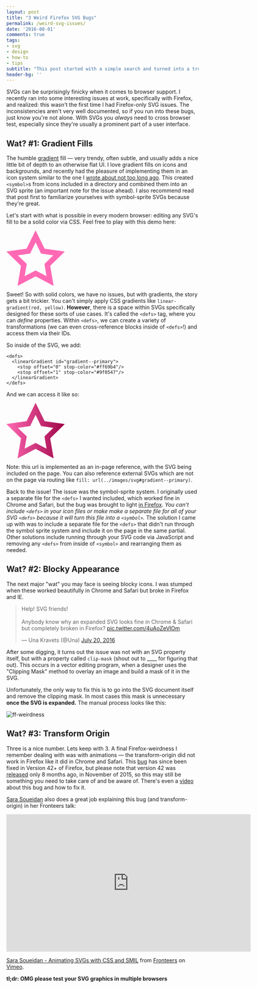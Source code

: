 ```yaml
---
layout: post
title: "3 Weird Firefox SVG Bugs"
permalink: /weird-svg-issues/
date: '2016-08-01'
comments: true
tags:
- svg
- design
- how-to
- tips
subtitle: "This post started with a simple search and turned into a trove of undocumented knowledge I discovered about finicky cross-browser SVG properties."
header-bg: ''
---
```


SVGs can be surprisingly finicky when it comes to browser support. I recently ran into some interesting issues at work, specifically with Firefox, and realized: this wasn't the first time I had Firefox-only SVG issues. The inconsistencies aren't very well documented, so if you run into these bugs, just know you're not alone. <a class="twitter-share">With SVGs you *always* need to cross browser test</a>, especially since they're usually a prominent part of a user interface.

## Wat? #1: Gradient Fills

The humble [gradient](https://developer.mozilla.org/en-US/docs/Web/SVG/Tutorial/Gradients) fill &mdash; very trendy, often subtle, and usually adds a nice little bit of depth to an otherwise flat UI. I love gradient fills on icons and backgrounds, and recently had the pleasure of implementing them in an icon system similar to the one I [wrote about not too long ago](/svg-icons). This created `<symbol>`s from icons included in a directory and combined them into an SVG sprite (an important note for the issue ahead). I also recommend read that post first to familiarize yourselves with symbol-sprite SVGs because they're great.

Let's start with what is possible in every modern browser: editing any SVG's fill to be a solid color via CSS. Feel free to play with this demo here:

<div class="row">
  <div class="third">
    <svg class="color-me-pink block-center" x="0px" y="0px" width="153px" height="145px" viewBox="0 0 153 145">
    <g>
      <path d="M123.8,145.5l-47.3-24.9l-47.3,24.9l9-52.7L0,55.6l52.9-7.7L76.5,0l23.6,47.9l52.9,7.7l-38.3,37.3L123.8,145.5z
         M76.5,104.9l28.7,15.1L99.7,88l23.2-22.6l-32.1-4.7L76.5,31.6L62.2,60.7l-32.1,4.7L53.3,88l-5.5,31.9L76.5,104.9z"/>
    </g>
    </svg>
  </div>

  <div class="two-third">
<style class="live-code" height: 200px;" contenteditable>
  .color-me-pink {
    fill: #ff69b4;
  }

</style>
  </div>
</div>

Sweet! So with solid colors, we have no issues, but with gradients, the story gets a bit trickier. You can't simply apply CSS gradients like `linear-gradient(red, yellow)`. **However**, there is a space within SVGs specifically designed for these sorts of use cases. It's called the `<defs>` tag, where you can *define* properties. Within `<defs>`, we can create a variety of transformations (we can even cross-reference blocks inside of `<defs>`!) and access them via their IDs.

So inside of the SVG, we add:

```
<defs>
  <linearGradient id="gradient--primary">
    <stop offset="0" stop-color="#ff69b4"/>
    <stop offset="1" stop-color="#9f0547"/>
  </linearGradient>
</defs>
```

And we can access it like so:

<div class="row">
  <div class="third">
    <svg class="color-me-gradient block-center" x="0px" y="0px" width="153px" height="145px" viewBox="0 0 153 145">
    <defs>
      <linearGradient id="gradient--primary">
        <stop offset="0" stop-color="#ff69b4"/>
        <stop offset="1" stop-color="#9f0547"/>
      </linearGradient>
    </defs>
    <g>
      <path d="M123.8,145.5l-47.3-24.9l-47.3,24.9l9-52.7L0,55.6l52.9-7.7L76.5,0l23.6,47.9l52.9,7.7l-38.3,37.3L123.8,145.5z
         M76.5,104.9l28.7,15.1L99.7,88l23.2-22.6l-32.1-4.7L76.5,31.6L62.2,60.7l-32.1,4.7L53.3,88l-5.5,31.9L76.5,104.9z"/>
    </g>
    </svg>
  </div>

  <div class="two-third">
<style class="live-code" height: 200px;" contenteditable>
  .color-me-gradient{
    fill: url(#gradient--primary);
  }

</style>
  </div>
</div>

Note: this url is implemented as an in-page reference, with the SVG being included on the page. You can also reference external SVGs which are not on the page via routing like `fill: url(../images/svg#gradient--primary)`.

Back to the issue! The issue was the symbol-sprite system. I originally used a separate file for the `<defs>` I wanted included, which worked fine in Chrome and Safari, but the bug was brought to light [in Firefox](http://stackoverflow.com/questions/12867704/svg-linear-gradient-does-not-work-in-firefox). *You can't include `<defs>` in your icon files or make make a separate file for all of your SVG `<defs>` because it will turn this file into a `<symbol>`.* The solution I came up with was to include a separate file for the `<defs>` that didn't run through the symbol sprite system and include it on the page in the same partial. Other solutions include running through your SVG code via JavaScript and removing any `<defs>` from inside of `<symbol>` and rearranging them as needed.

## Wat? #2: Blocky Appearance

The next major "wat" you may face is seeing blocky icons. I was stumped when these worked beautifully in Chrome and Safari but broke in Firefox and IE.

<blockquote class="twitter-tweet" data-lang="en"><p lang="en" dir="ltr">Help! SVG friends!<br><br>Anybody know why an expanded SVG looks fine in Chrome &amp; Safari but completely broken in Firefox? <a href="https://t.co/4uAoZeVIOm">pic.twitter.com/4uAoZeVIOm</a></p>&mdash; Una Kravets (@Una) <a href="https://twitter.com/Una/status/755614336278671360">July 20, 2016</a></blockquote>
<script async src="//platform.twitter.com/widgets.js" charset="utf-8"></script>

After some digging, it turns out the issue was not with an SVG property itself, but with a property called `clip-mask` (shout out to ____ for figuring that out). This occurs in a vector editing program, when a designer uses the "Clipping Mask" method to overlay an image and build a mask of it in the SVG.

Unfortunately, the only way to fix this is to go into the SVG document itself and remove the clipping mask. In most cases this mask is unnecessary **once the SVG is expanded.** The manual process looks like this:

![ff-weirdness](../images/posts/ff-weirdness/clipmask.gif)

## Wat? #3: Transform Origin

Three is a nice number. Lets keep with 3. A final Firefox-weirdness I remember dealing with was with animations &mdash; the transform-origin did not work in Firefox like it did in Chrome and Safari. This [bug](https://bugzilla.mozilla.org/show_bug.cgi?id=923193) has since been fixed in Version 42+ of Firefox, but please note that version 42 was [released](https://www.mozilla.org/en-US/firefox/42.0/releasenotes/) only 8 months ago, in November of 2015, so this may still be something you need to take care of and be aware of. There's even a [video](https://teamtreehouse.com/library/animating-svg-with-css/transitions-and-transforms/transform-origin-in-firefox) about this bug and how to fix it.

[Sara Soueidan](https://sarasoueidan.com/) also does a great job explaining this bug (and transform-origin) in her Fronteers talk:

<iframe src="https://player.vimeo.com/video/110569646" width="640" height="360" frameborder="0" webkitallowfullscreen mozallowfullscreen allowfullscreen></iframe>
<p><a href="https://vimeo.com/110569646">Sara Soueidan - Animating SVGs with CSS and SMIL</a> from <a href="https://vimeo.com/fronteers">Fronteers</a> on <a href="https://vimeo.com">Vimeo</a>.</p>

**tl;dr: OMG please test your SVG graphics in multiple browsers**

